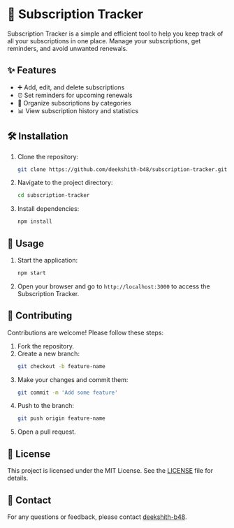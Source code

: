 # 📌 Subscription Tracker

Subscription Tracker is a simple and efficient tool to help you keep track of all your subscriptions in one place. Manage your subscriptions, get reminders, and avoid unwanted renewals.

## ✨ Features

- ➕ Add, edit, and delete subscriptions
- ⏰ Set reminders for upcoming renewals
- 📂 Organize subscriptions by categories
- 📊 View subscription history and statistics

## 🛠️ Installation

1. Clone the repository:
   ```bash
   git clone https://github.com/deekshith-b48/subscription-tracker.git
   ```
2. Navigate to the project directory:
   ```bash
   cd subscription-tracker
   ```
3. Install dependencies:
   ```bash
   npm install
   ```

## 🚀 Usage

1. Start the application:
   ```bash
   npm start
   ```
2. Open your browser and go to `http://localhost:3000` to access the Subscription Tracker.

## 🤝 Contributing

Contributions are welcome! Please follow these steps:

1. Fork the repository.
2. Create a new branch:
   ```bash
   git checkout -b feature-name
   ```
3. Make your changes and commit them:
   ```bash
   git commit -m 'Add some feature'
   ```
4. Push to the branch:
   ```bash
   git push origin feature-name
   ```
5. Open a pull request.

## 📃 License

This project is licensed under the MIT License. See the [LICENSE](LICENSE) file for details.

## 📧 Contact

For any questions or feedback, please contact [deekshith-b48](https://github.com/deekshith-b48).
